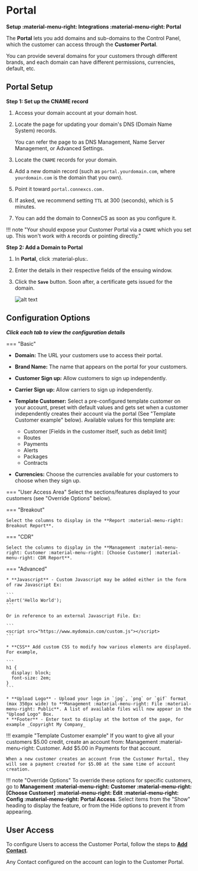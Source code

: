 # Portal

**Setup :material-menu-right: Integrations :material-menu-right: Portal**

The **Portal** lets you add domains and sub-domains to the Control Panel, which the customer can access through the **Customer Portal**.

You can provide several domains for your customers through different brands, and each domain can have different permissions, currencies, default, etc.

## Portal Setup

**Step 1: Set up the CNAME record**

1. Access your domain account at your domain host.
2. Locate the page for updating your domain's DNS (Domain Name System) records.

    You can refer the page to as DNS Management, Name Server Management, or Advanced Settings.
3. Locate the `CNAME` records for your domain.
4. Add a new domain record (such as `portal.yourdomain.com`, where `yourdomain.com` is the domain that you own).
5. Point it toward `portal.connexcs.com.`
6. If asked, we recommend setting `TTL` at 300 (seconds), which is 5 minutes.
7. You can add the domain to ConnexCS as soon as you configure it.

!!! note "Your should expose your Customer Portal via a `CNAME` which you set up. This won't work with `A` records or pointing directly."

**Step 2: Add a Domain to Portal**

1. In **Portal**, click :material-plus:.
2. Enter the details in their respective fields of the ensuing window.
3. Click the **`Save`** button. Soon after, a certificate gets issued for the domain.

    ![alt text][portal]

## Configuration Options

**_Click each tab to view the configuration details_**

=== "Basic"

* **Domain:** The URL your customers use to access their portal.
* **Brand Name:** The name that appears on the portal for your customers.
* **Customer Sign up:** Allow customers to sign up independently.
* **Carrier Sign up:** Allow carriers to sign up independently.
* **Template Customer:** Select a pre-configured template customer on your account, preset with default values and gets set when a customer independently creates their account via the portal (See "Template Customer example" below).
    Available values for this template are:
  * Customer [Fields in the customer itself, such as debit limit]
  * Routes
  * Payments
  * Alerts
  * Packages
  * Contracts

* **Currencies:** Choose the currencies available for your customers to choose when they sign up.

=== "User Access Area"
    Select the sections/features displayed to your customers (see "Override Options" below).

=== "Breakout"

    Select the columns to display in the **Report :material-menu-right: Breakout Report**.

=== "CDR"

    Select the columns to display in the **Management :material-menu-right: Customer :material-menu-right: [Choose Customer] :material-menu-right: CDR Report**.

=== "Advanced"

    * **Javascript** - Custom Javascript may be added either in the form of raw Javascript Ex:

    ```
    alert('Hello World');
    ```

    Or in reference to an external Javascript File. Ex:

    ```
    <script src="https://www.mydomain.com/custom.js"></script>
    ```

    * **CSS** Add custom CSS to modify how various elements are displayed. For example,

    ```
    h1 {
      display: block;
      font-size: 2em;
    }
    ```

    * **Upload Logo** - Upload your logo in `jpg`, `png` or `gif` format (max 350px wide) to **Management :material-menu-right: File :material-menu-right: Public**. A list of available files will now appear in the "Upload Logo" Box.
    * **Footer** - Enter text to display at the bottom of the page, for example _Copyright My Company_

!!! example "Template Customer example"
    If you want to give all your customers $5.00 credit, create an account from: Management :material-menu-right: Customer. Add $5.00 in Payments for that account.

    When a new customer creates an account from the Customer Portal, they will see a payment created for $5.00 at the same time of account creation.

!!! note "Override Options"
    To override these options for specific customers, go to **Management :material-menu-right: Customer :material-menu-right: [Choose Customer] :material-menu-right: Edit :material-menu-right: Config :material-menu-right: Portal Access**. Select items from the "Show" heading to display the feature, or from the Hide options to prevent it from appearing.

## User Access

To configure Users to access the Customer Portal, follow the steps to [**Add Contact**](https://docs.connexcs.com/customer/main/#contacts).

Any Contact configured on the account can login to the Customer Portal.

[portal]: /setup/img/portal.png "Portal"
